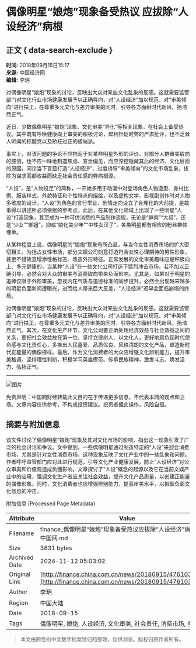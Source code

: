 # 偶像明星“娘炮”现象备受热议 应拔除“人设经济”病根

## 正文 { data-search-exclude }


**时间:** 2018年09月15日15:17  
**来源:** 中国经济网  
**编辑:** 李玥  

对偶像明星“娘炮”现象的讨论，反映出大众对某些文化乱象的反感。这就需要监管部门对文化行业市场健康发展予以正确导向，对“人设经济”加以规范，对“审美倾向”进行扶正，在尊重多元文化与差异审美的同时，引导各方面树时代新风、扬浩然正气。

近日，少数偶像明星“娘炮”现象、文化审美“异化”等相关现象，在社会上备受热议。其中既有呼唤健康向上审美的积极讨论，犀利针砭时弊的严肃批评，也不乏耸人听闻的标题党以及矫枉过正的极端派。

事实上，对该问题的争论不应拘泥于对某些明星外形的评价、对部分人群审美取向的臆测，也不应一味地制造焦虑、宣泄偏见，而应深挖隐藏其后的经济、文化层面的原因，问诊当下盲目打造“人设经济”、过度诱导“审美倾向”的文化市场乱象，拔除为谋求高额收益而缺乏社会责任感的弊病根源。

“人设”，是“人物设定”的简称，一开始多用于动漫中对登场角色人物造型、身材比例、服装样式、外貌特征和个性特点的描绘，以及虚构文学、影视剧创作时对人物多维度的设计。“人设”为角色的言行举止、剧情走向设立了合理化的大前提，是故事得以讲述所必须依据的参考点。此后，在其他文化领域上出现了一些明星“人设”打造现象，甚至成为一种可供消费的产品制作流程，无论是“鲜肉”“大叔”，还是“少女”“御姐”，抑或“娘化美少年”“中性女汉子”，各类明星都有相应的粉丝群体埋单。

从某种程度上说，偶像明星的“娘炮”现象有所凸显，与当今女性消费市场的扩大密切相关。为抢占女性市场，部分文娱公司刻意打造符合女性心理期待的男性形象，甚至不惜故意增添性格标签、改造外形特征。正常发展的文化审美趣味应是积极向上、多元健康的，当某种“人设”在一些文化公司打造下猛烈冲击市场，若不加以正确引导，必然会对大众的审美与消费取向带来负面影响。尤其是，如果对于明星的追捧仅限于外形审美，忽视内在气质与道德标准的同步提升，必然会出现越来越多的明星负面新闻遭曝光，进而给人带来巨大反差，“人设经济”迟早会面临崩塌的终局。

对偶像明星“娘炮”现象的讨论，反映出大众对某些文化乱象的反感。这就需要监管部门对文化行业市场健康发展予以正确导向，对“人设经济”加以规范，对“审美倾向”进行扶正，在尊重多元文化与差异审美的同时，引导各方面树时代新风、扬浩然正气。其次，在文化生产环节，文化公司要正确处理经济效益与社会效益之间的关系，要把社会效益放在第一位，坚持立德树人、以文化人，更好地肩负起时代使命感与文化责任心，多推出人民喜爱、品质优良、风格清朗的文化产品，塑造新时代正能量的偶像榜样。最后，作为文化消费者的大众应增强文化辨别能力，提升审美格调、坚持理性判断，积极学习英雄模范、传承民族精神，激发斗志、焕发活力、弘扬正气。

---

![图片](http://image.finance.china.cn/picupload/2022/0921/1_254543927_20220922140114.jpg)

免责声明：中国网财经转载此文目的在于传递更多信息，不代表本网的观点和立场。文章内容仅供参考，不构成投资建议。投资者据此操作，风险自担。

## 摘要与附加信息

<!-- tcd_abstract -->
该文件讨论了偶像明星“娘炮”现象及其对文化市场的影响，指出这一现象引发了广泛的社会讨论和争议。文中提到，一些偶像明星通过制造特定的“人设”来迎合消费市场，尤其是针对女性消费市场，这种现象反映了文化产业中的一些乱象和问题。作者呼吁监管部门应对此进行规范，引导文化产业健康发展，防止“人设经济”对公众审美和价值观造成负面影响。文章探讨了“人设”概念的起源以及它在当前文娱产业中的应用，强调文化生产者应关注社会效益，提升文化产品质量，以创建正能量的偶像形象。同时，文化消费者也应增强辨别能力，提高审美水平，以抵御负面文化信息的冲击。
<!-- tcd_abstract_end -->

附加信息 [Processed Page Metadata]

| Attribute       | Value                                  |
|-----------------|----------------------------------------|
| Filename        | finance_偶像明星“娘炮”现象备受热议应拔除“人设经济”病根_财经_中国网.md                             |
| Size            | 3831 bytes                           |
| Archived Date   | 2024-11-12 05:03:02                             |
| Original Link   | [http://finance.china.com.cn/news/20180915/4761033.shtml](http://finance.china.com.cn/news/20180915/4761033.shtml)                       |
| Author          | 李玥                               |
| Region          | 中国大陆                               |
| Date            | 2018-09-15                                 |
| Tags            | 偶像明星, 娘炮, 人设经济, 文化审美, 社会责任, 消费市场, 多元文化                                 |
>
> 本文由跨性别中文数字档案馆归档整理，仅供浏览。版权归原作者所有。
>